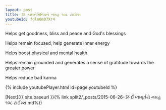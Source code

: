 ```yaml
---
layout: post
title: ૐ કાલનેમિનિઘને નમહ ૧૦૮ ટાઈમ્સ
youtubeId: fdln0m07Xr4
---
```

 
 
Helps get goodness, bliss and peace and God's blessings
 
Helps remain focused, help generate inner energy 
 
Helps boost physical and mental health 
 
Helps remain grounded and generates a sense of gratitude towards the greater power 
 
Helps reduce bad karma
 
 
 
 


{% include youtubePlayer.html id=page.youtubeId %}
 
[Next]({{ site.baseurl }}{% link  split2/_posts/2015-06-26-ૐ દીપ્તામૂર્તયે નમહ ૧૦૮ ટાઈમ્સ.md%})
 
